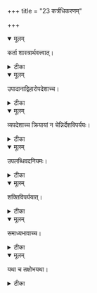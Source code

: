 +++
title = "23 कर्त्रधिकरणम्"

+++


<details open><summary>मूलम्</summary>

कर्ता शास्त्रार्थवत्त्वात्।
</details>



<details><summary>टीका</summary>

अयमात्मा तु कर्तैव यागध्यानविधायिनाम् । शास्त्राणामर्थवत्त्वाय गुणानां तु न कर्तृता ॥ [249]
</details>



<details open><summary>मूलम्</summary>

उपादानाद्विहारोपदेशाच्च।
</details>



<details><summary>टीका</summary>

इन्द्रियाणामुपादानाद्विहारादिश्रुतेरयम् । कर्ता चात्मेति कर्तृत्वं निश्चितं त्वात्मनस्त्विह ॥ [250]
</details>



<details open><summary>मूलम्</summary>

व्यपदेशाच्च क्रियायां न चेन्निर्देशविपर्ययः।
</details>



<details><summary>टीका</summary>

विज्ञानं यज्ञं तनुत इत्यादिव्यपदेशतः । क्रियायां कर्तृता तस्य न चेद्भाव्यं तृतीयया ॥ [251]
</details>



<details open><summary>मूलम्</summary>

उपलब्धिवदनियमः।
</details>



<details><summary>टीका</summary>

प्रकृतेश्चैव कर्तृत्वेऽकर्तृत्वे ह्यात्मनोपि च । उपलम्भानियमवत् फलस्यानियमो भवेत्॥ [252]
</details>



<details open><summary>मूलम्</summary>

शक्तिविपर्ययात्।
</details>



<details><summary>टीका</summary>

तस्या(ः) एव तु कर्तृत्वे भोक्तृत्वं प्रकृतेर्भवेत् । अन्यस्य भोक्तृभावात्तु भोक्तृत्वं चास्य हीयते ॥ [253]
</details>



<details open><summary>मूलम्</summary>

समाध्यभावाच्च।
</details>



<details><summary>टीका</summary>

मोक्षसाधनभूतस्य समाधेरप्यसंभवात् । प्रकृतेरन्य(ः) इत्यादेः आत्मनस्त्वेव कर्तृता ॥ [254]
</details>



<details open><summary>मूलम्</summary>

यथा च तक्षोभयथा।
</details>



<details><summary>टीका</summary>

वास्यादिसन्निधानेऽपि तक्षवत्कुरुते ह्ययम् । कर्ता चैवमकर्ता च देहीच्छात्तदभावतः ॥ [255]
</details>

